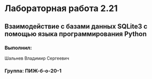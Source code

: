 # Лабораторная работа 2.21
## Взаимодействие с базами данных SQLite3 с помощью языка программирования Python
### Выполнил:
Шальнев Владимир Сергеевич
### Группа: ПИЖ-б-о-20-1
